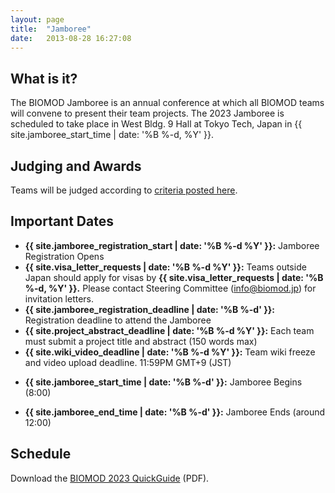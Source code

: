 ```yaml
---
layout: page
title:  "Jamboree"
date:   2013-08-28 16:27:08
---
```



## What is it?

The BIOMOD Jamboree is an annual conference at which all BIOMOD teams will convene to present their team projects. The 2023 Jamboree is scheduled to take place in West Bldg. 9 Hall at Tokyo Tech, Japan in {{ site.jamboree_start_time | date: '%B %-d, %Y' }}.

## Judging and Awards

Teams will be judged according to [criteria posted here](/judging).

<!--
## Hotel

Please check back later for hotel information.
-->

## Important Dates

- **{{ site.jamboree_registration_start | date: '%B %-d %Y' }}:** Jamboree Registration Opens
- **{{ site.visa_letter_requests | date: '%B %-d %Y' }}:** Teams outside Japan should apply for visas by **{{ site.visa_letter_requests | date: '%B %-d, %Y' }}.** Please contact Steering Committee (info@biomod.jp) for invitation letters.
- **{{ site.jamboree_registration_deadline | date: '%B %-d' }}:** Registration deadline to attend the Jamboree
- **{{ site.project_abstract_deadline | date: '%B %-d %Y' }}:** Each team must submit a project title and abstract (150 words max)
- **{{ site.wiki_video_deadline | date: '%B %-d %Y' }}:** Team wiki freeze and video upload deadline. 11:59PM GMT+9 (JST)
<!-- - **{{ site.hotel_checkin_time | date: '%B %-d' }}:** Check into hotel (after 15:00) -->
- **{{ site.jamboree_start_time | date: '%B %-d' }}:** Jamboree Begins (8:00)
<!-- - **{{ site.hotel_checkout_time | date: '%B %-d' }}:** Check out of hotel (before 11:00) -->
- **{{ site.jamboree_end_time | date: '%B %-d' }}:** Jamboree Ends (around 12:00)

## Schedule

Download the [BIOMOD 2023 QuickGuide](./BIOMOD2023-QuickGuide.pdf) (PDF).

<!--
Download the [BIOMOD 2019 QuickGuide](./BIOMOD2019-QuickGuide.pdf) (PDF).


You can also download a single-page: [BIOMOD 2019 Schedule](./BIOMOD2019-Schedule.pdf)

<div class="main">
<div class="row">

<h4 id="latest-photos">Photos from Biomod</h4>
<div id="photos" class="flexslider">
	<ul class="slides">
		<li><img src="/assets/images/photos/8165661478_b9d70fb1f6.jpg" /></li>
		<li><img src="/assets/images/photos/8165610433_a40a164810.jpg" /></li>
		<li><img src="/assets/images/photos/8165655658_10c6eafbc2.jpg" /></li>
	</ul>
</div>
<div id="photos-nav" class="flexslider">
	<ul class="slides">
		<li><img src="/assets/images/photos/8165661478_b9d70fb1f6.jpg" /></li>
		<li><img src="/assets/images/photos/8165610433_a40a164810.jpg" /></li>
		<li><img src="/assets/images/photos/8165655658_10c6eafbc2.jpg" /></li>
	</ul>
</div>
-->
